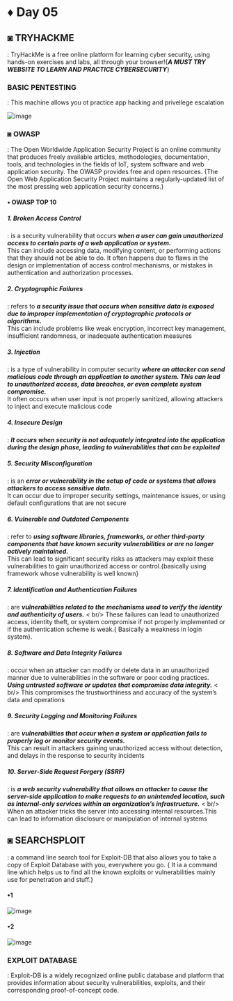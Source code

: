 # ♦ Day 05

## ◙ TRYHACKME 
  : TryHackMe is a free online platform for learning cyber security, using hands-on exercises and labs, all through your browser!{***A MUST TRY WEBSITE TO LEARN AND PRACTICE CYBERSECURITY***}

### BASIC PENTESTING
  : This machine allows you ot practice app hacking and privellege escalation
  
![image](https://github.com/Izumi0XD/CYBER_SECURITY_NOTES/assets/141332753/19b9fcb4-51c6-4801-a10e-43e1f302f63b)


### ◙ OWASP
   : The Open Worldwide Application Security Project is an online community that produces freely available articles, methodologies, documentation, tools, and technologies in the fields of IoT, system software and web application security. The OWASP provides free and open resources. {The Open Web Application Security Project maintains a regularly-updated list of the most pressing web application security concerns.}

#### • OWASP TOP 10

##### 1. Broken Access Control
  : is a security vulnerability that occurs ***when a user can gain unauthorized access to certain parts of a web application or system.*** <br />This can include accessing data, modifying content, or performing actions that they should not be able to do. It often happens due to flaws in the design or implementation of access control mechanisms, or mistakes in authentication and authorization processes.
  
##### 2. Cryptographic Failures
  :  refers to ***a security issue that occurs when sensitive data is exposed due to improper implementation of cryptographic protocols or algorithms.*** <br />This can include problems like weak encryption, incorrect key management, insufficient randomness, or inadequate authentication measures
  
##### 3. Injection
  : is a type of vulnerability in computer security ***where an attacker can send malicious code through an application to another system. This can lead to unauthorized access, data breaches, or even complete system compromise.*** <br />It often occurs when user input is not properly sanitized, allowing attackers to inject and execute malicious code

##### 4. Insecure Design
  : ***It occurs when security is not adequately integrated into the application during the design phase, leading to vulnerabilities that can be exploited***

##### 5. Security Misconfiguration
  : is an ***error or vulnerability in the setup of code or systems that allows attackers to access sensitive data.*** <br />It can occur due to improper security settings, maintenance issues, or using default configurations that are not secure

##### 6. Vulnerable and Outdated Components
  : refer to ***using software libraries, frameworks, or other third-party components that have known security vulnerabilities or are no longer actively maintained.*** <br />This can lead to significant security risks as attackers may exploit these vulnerabilities to gain unauthorized access or control.{basically using framework whose vulnerability is well known}
  
##### 7. Identification and Authentication Failures
  :  are ***vulnerabilities related to the mechanisms used to verify the identity and authenticity of users.*** < br/> These failures can lead to unauthorized access, identity theft, or system compromise if not properly implemented or if the authentication scheme is weak.{ Basically a weakness in login system}.

##### 8. Software and Data Integrity Failures
  : occur when an attacker can modify or delete data in an unauthorized manner due to vulnerabilities in the software or poor coding practices. ***Using untrusted software or updates that compromise data integrity.*** < br/> This compromises the trustworthiness and accuracy of the system’s data and operations
##### 9. Security Logging and Monitoring Failures
  : are ***vulnerabilities that occur when a system or application fails to properly log or monitor security events.*** <br /> This can result in attackers gaining unauthorized access without detection, and delays in the response to security incidents
##### 10. Server-Side Request Forgery (SSRF)
  : is ***a web security vulnerability that allows an attacker to cause the server-side application to make requests to an unintended location, such as internal-only services within an organization’s infrastructure.*** < br/> When an attacker tricks the server into accessing internal resources.This can lead to information disclosure or manipulation of internal systems

## ◙ SEARCHSPLOIT 
  : a command line search tool for Exploit-DB that also allows you to take a copy of Exploit Database with you, everywhere you go. { It ia a command line which helps us to find all the known exploits or vulnerabilities mainly use for penetration and stuff.}

  #### •1
  ![image](https://github.com/Izumi0XD/CYBER_SECURITY_NOTES/assets/141332753/4bd52e90-d7d1-4eb2-b321-8f697a9603c2)

  #### •2 
  ![image](https://github.com/Izumi0XD/CYBER_SECURITY_NOTES/assets/141332753/f53634ef-5c3f-41e3-a0d3-b70aea7208c5)


### EXPLOIT DATABASE 
  : Exploit-DB is a widely recognized online public database and platform that provides information about security vulnerabilities, exploits, and their corresponding proof-of-concept code.
